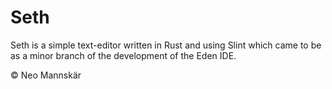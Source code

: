 # Seth

Seth is a simple text-editor written in Rust and using Slint which came to be as a minor branch of the development of the Eden IDE.

<p>&copy; Neo Mannskär</p>
